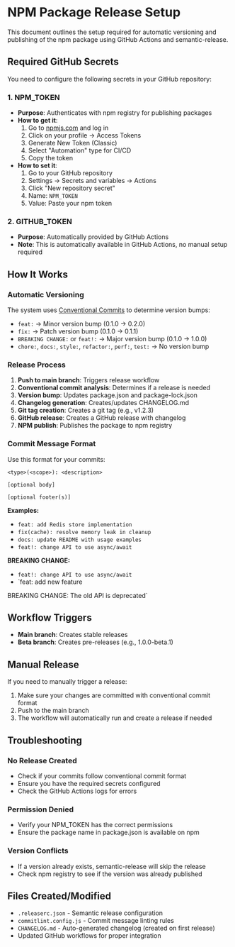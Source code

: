 # NPM Package Release Setup

This document outlines the setup required for automatic versioning and publishing of the npm package using GitHub Actions and semantic-release.

## Required GitHub Secrets

You need to configure the following secrets in your GitHub repository:

### 1. NPM_TOKEN

- **Purpose**: Authenticates with npm registry for publishing packages
- **How to get it**:
  1. Go to [npmjs.com](https://www.npmjs.com) and log in
  2. Click on your profile → Access Tokens
  3. Generate New Token (Classic)
  4. Select "Automation" type for CI/CD
  5. Copy the token
- **How to set it**:
  1. Go to your GitHub repository
  2. Settings → Secrets and variables → Actions
  3. Click "New repository secret"
  4. Name: `NPM_TOKEN`
  5. Value: Paste your npm token

### 2. GITHUB_TOKEN

- **Purpose**: Automatically provided by GitHub Actions
- **Note**: This is automatically available in GitHub Actions, no manual setup required

## How It Works

### Automatic Versioning

The system uses [Conventional Commits](https://www.conventionalcommits.org/) to determine version bumps:

- `feat:` → Minor version bump (0.1.0 → 0.2.0)
- `fix:` → Patch version bump (0.1.0 → 0.1.1)
- `BREAKING CHANGE:` or `feat!:` → Major version bump (0.1.0 → 1.0.0)
- `chore:`, `docs:`, `style:`, `refactor:`, `perf:`, `test:` → No version bump

### Release Process

1. **Push to main branch**: Triggers release workflow
2. **Conventional commit analysis**: Determines if a release is needed
3. **Version bump**: Updates package.json and package-lock.json
4. **Changelog generation**: Creates/updates CHANGELOG.md
5. **Git tag creation**: Creates a git tag (e.g., v1.2.3)
6. **GitHub release**: Creates a GitHub release with changelog
7. **NPM publish**: Publishes the package to npm registry

### Commit Message Format

Use this format for your commits:

```
<type>(<scope>): <description>

[optional body]

[optional footer(s)]
```

**Examples:**

- `feat: add Redis store implementation`
- `fix(cache): resolve memory leak in cleanup`
- `docs: update README with usage examples`
- `feat!: change API to use async/await`

**BREAKING CHANGE:**

- `feat!: change API to use async/await`
- `feat: add new feature

BREAKING CHANGE: The old API is deprecated`

## Workflow Triggers

- **Main branch**: Creates stable releases
- **Beta branch**: Creates pre-releases (e.g., 1.0.0-beta.1)

## Manual Release

If you need to manually trigger a release:

1. Make sure your changes are committed with conventional commit format
2. Push to the main branch
3. The workflow will automatically run and create a release if needed

## Troubleshooting

### No Release Created

- Check if your commits follow conventional commit format
- Ensure you have the required secrets configured
- Check the GitHub Actions logs for errors

### Permission Denied

- Verify your NPM_TOKEN has the correct permissions
- Ensure the package name in package.json is available on npm

### Version Conflicts

- If a version already exists, semantic-release will skip the release
- Check npm registry to see if the version was already published

## Files Created/Modified

- `.releaserc.json` - Semantic release configuration
- `commitlint.config.js` - Commit message linting rules
- `CHANGELOG.md` - Auto-generated changelog (created on first release)
- Updated GitHub workflows for proper integration
